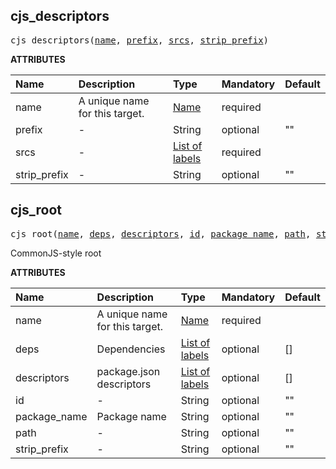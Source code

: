 <!-- Generated with Stardoc: http://skydoc.bazel.build -->

<a id="#cjs_descriptors"></a>

## cjs_descriptors

<pre>
cjs_descriptors(<a href="#cjs_descriptors-name">name</a>, <a href="#cjs_descriptors-prefix">prefix</a>, <a href="#cjs_descriptors-srcs">srcs</a>, <a href="#cjs_descriptors-strip_prefix">strip_prefix</a>)
</pre>

**ATTRIBUTES**

| Name                                                  | Description                    | Type                                                                        | Mandatory | Default |
| :---------------------------------------------------- | :----------------------------- | :-------------------------------------------------------------------------- | :-------- | :------ |
| <a id="cjs_descriptors-name"></a>name                 | A unique name for this target. | <a href="https://bazel.build/docs/build-ref.html#name">Name</a>             | required  |         |
| <a id="cjs_descriptors-prefix"></a>prefix             | -                              | String                                                                      | optional  | ""      |
| <a id="cjs_descriptors-srcs"></a>srcs                 | -                              | <a href="https://bazel.build/docs/build-ref.html#labels">List of labels</a> | required  |         |
| <a id="cjs_descriptors-strip_prefix"></a>strip_prefix | -                              | String                                                                      | optional  | ""      |

<a id="#cjs_root"></a>

## cjs_root

<pre>
cjs_root(<a href="#cjs_root-name">name</a>, <a href="#cjs_root-deps">deps</a>, <a href="#cjs_root-descriptors">descriptors</a>, <a href="#cjs_root-id">id</a>, <a href="#cjs_root-package_name">package_name</a>, <a href="#cjs_root-path">path</a>, <a href="#cjs_root-strip_prefix">strip_prefix</a>)
</pre>

CommonJS-style root

**ATTRIBUTES**

| Name                                           | Description                    | Type                                                                        | Mandatory | Default |
| :--------------------------------------------- | :----------------------------- | :-------------------------------------------------------------------------- | :-------- | :------ |
| <a id="cjs_root-name"></a>name                 | A unique name for this target. | <a href="https://bazel.build/docs/build-ref.html#name">Name</a>             | required  |         |
| <a id="cjs_root-deps"></a>deps                 | Dependencies                   | <a href="https://bazel.build/docs/build-ref.html#labels">List of labels</a> | optional  | []      |
| <a id="cjs_root-descriptors"></a>descriptors   | package.json descriptors       | <a href="https://bazel.build/docs/build-ref.html#labels">List of labels</a> | optional  | []      |
| <a id="cjs_root-id"></a>id                     | -                              | String                                                                      | optional  | ""      |
| <a id="cjs_root-package_name"></a>package_name | Package name                   | String                                                                      | optional  | ""      |
| <a id="cjs_root-path"></a>path                 | -                              | String                                                                      | optional  | ""      |
| <a id="cjs_root-strip_prefix"></a>strip_prefix | -                              | String                                                                      | optional  | ""      |
